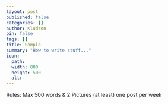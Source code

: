 ```yaml
---
layout: post
published: false
categories: []
author: Kludron
pin: false
tags: []
title: Sample
summary: "How to write stuff..."
icon:
  path: 
  width: 800
  height: 500
  alt: 
---
```


Rules:  Max 500 words
        & 2 Pictures
        (at least) one post per week
